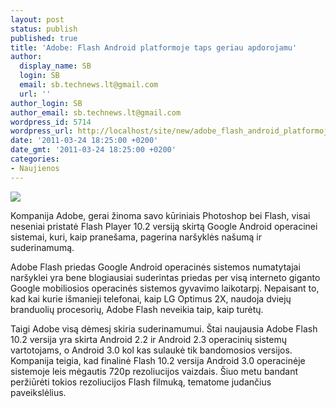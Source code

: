 ```yaml
---
layout: post
status: publish
published: true
title: 'Adobe: Flash Android platformoje taps geriau apdorojamu'
author:
  display_name: SB
  login: SB
  email: sb.technews.lt@gmail.com
  url: ''
author_login: SB
author_email: sb.technews.lt@gmail.com
wordpress_id: 5714
wordpress_url: http://localhost/site/new/adobe_flash_android_platformoje_taps_geriau_apdorojamu/
date: '2011-03-24 18:25:00 +0200'
date_gmt: '2011-03-24 18:25:00 +0200'
categories:
- Naujienos
---
```

<div class="imgright"><img src="http://technews.lt/upload/1284999179_adobe-flash-player-icon.jpg"  /></div>
<p>Kompanija Adobe, gerai žinoma savo kūriniais Photoshop bei Flash, visai neseniai pristatė Flash Player 10.2 versiją skirtą Google Android operacinei sistemai, kuri, kaip pranešama, pagerina naršyklės našumą ir suderinamumą.</p>
<p>Adobe Flash priedas Google Android operacinės sistemos numatytajai naršyklei yra bene blogiausiai suderintas priedas per visą interneto giganto Google mobiliosios operacinės sistemos gyvavimo laikotarpį. Nepaisant to, kad kai kurie išmanieji telefonai, kaip LG Optimus 2X, naudoja dviejų branduolių procesorių, Adobe Flash neveikia taip, kaip turėtų.</p>
<p>Taigi Adobe visą dėmesį skiria suderinamumui. Štai naujausia Adobe Flash 10.2 versija yra skirta Android 2.2 ir Android 2.3 operacinių sistemų vartotojams, o Android 3.0 kol kas sulaukė tik bandomosios versijos. Kompanija teigia, kad finalinė Flash 10.2 versija Android 3.0 operacinėje sistemoje leis mėgautis 720p rezoliucijos vaizdais. Šiuo metu bandant peržiūrėti tokios rezoliucijos Flash filmuką, tematome judančius paveikslėlius.<br /></p>
